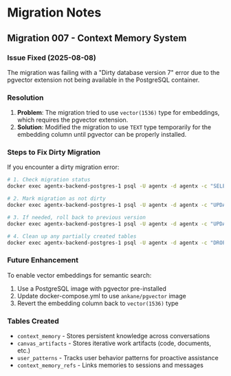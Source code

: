 # Migration Notes

## Migration 007 - Context Memory System

### Issue Fixed (2025-08-08)
The migration was failing with a "Dirty database version 7" error due to the pgvector extension not being available in the PostgreSQL container.

### Resolution
1. **Problem**: The migration tried to use `vector(1536)` type for embeddings, which requires the pgvector extension.
2. **Solution**: Modified the migration to use `TEXT` type temporarily for the embedding column until pgvector can be properly installed.

### Steps to Fix Dirty Migration
If you encounter a dirty migration error:

```bash
# 1. Check migration status
docker exec agentx-backend-postgres-1 psql -U agentx -d agentx -c "SELECT * FROM schema_migrations;"

# 2. Mark migration as not dirty
docker exec agentx-backend-postgres-1 psql -U agentx -d agentx -c "UPDATE schema_migrations SET dirty = false WHERE version = <version>;"

# 3. If needed, roll back to previous version
docker exec agentx-backend-postgres-1 psql -U agentx -d agentx -c "UPDATE schema_migrations SET version = <previous_version>, dirty = false;"

# 4. Clean up any partially created tables
docker exec agentx-backend-postgres-1 psql -U agentx -d agentx -c "DROP TABLE IF EXISTS <table_name> CASCADE;"
```

### Future Enhancement
To enable vector embeddings for semantic search:
1. Use a PostgreSQL image with pgvector pre-installed
2. Update docker-compose.yml to use `ankane/pgvector` image
3. Revert the embedding column back to `vector(1536)` type

### Tables Created
- `context_memory` - Stores persistent knowledge across conversations
- `canvas_artifacts` - Stores iterative work artifacts (code, documents, etc.)
- `user_patterns` - Tracks user behavior patterns for proactive assistance
- `context_memory_refs` - Links memories to sessions and messages